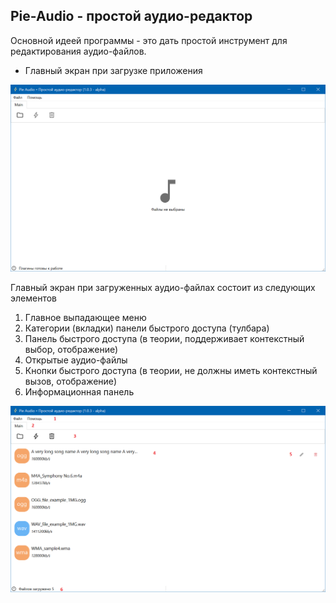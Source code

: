 ## Pie-Audio - простой аудио-редактор

Основной идеей программы - это дать простой инструмент для редактирования аудио-файлов.

* Главный экран при загрузке приложения

![img_1.png](../images/MainView-1.png)

Главный экран при загруженных аудио-файлах состоит из следующих элементов
  1. Главное выпадающее меню
  2. Категории (вкладки) панели быстрого доступа (тулбара)
  3. Панель быстрого доступа (в теории, поддерживает контекстный выбор, отображение)
  4. Открытые аудио-файлы
  5. Кнопки быстрого доступа (в теории, не должны иметь контекстный вызов, отображение)
  6. Информационная панель

![img_2.png](../images/MainView-2.png)
